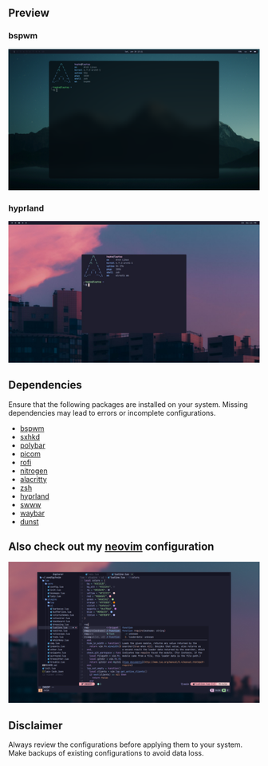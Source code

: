 ## Preview
### bspwm 
![preview-bspwm](./.preview/preview-bspwm.png)

### hyprland 
![preview-hypr](./.preview/preview-hypr.jpg)

## Dependencies
Ensure that the following packages are installed on your system.
Missing dependencies may lead to errors or incomplete configurations.

- [bspwm](https://github.com/baskerville/bspwm)
- [sxhkd](https://github.com/baskerville/sxhkd)
- [polybar](https://github.com/polybar/polybar)
- [picom](https://github.com/yshui/picom)
- [rofi](https://github.com/davatorium/rofi)
- [nitrogen](https://github.com/l3ib/nitrogen)
- [alacritty](https://github.com/alacritty/alacritty)
- [zsh](https://github.com/ohmyzsh/ohmyzsh/)
- [hyprland](https://github.com/hyprwm/Hyprland)
- [swww](https://github.com/LGFae/swww)
- [waybar](https://github.com/Alexays/Waybar)
- [dunst](https://github.com/dunst-project/dunst)

## Also check out my [neovim](https://github.com/kkk-petrov/neovim) configuration
[![preview-nvim](./.preview/preview-neovim.png)](https://github.com/kkk-petrov/neovim)

## Disclaimer
Always review the configurations before applying them to your system. Make backups of existing configurations to avoid data loss.

